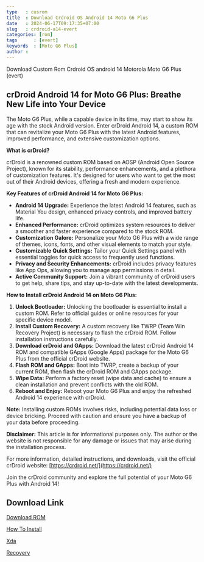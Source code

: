 ```yaml
---
type   : cusrom
title  : Download Crdroid OS Android 14 Moto G6 Plus
date   : 2024-06-17T09:17:35+07:00
slug   : crdroid-a14-evert
categories: [rom]
tags      : [evert]
keywords  : [Moto G6 Plus]
author : 
---
```


Download Custom Rom Crdroid OS android 14 Motorola Moto G6 Plus (evert)


## crDroid Android 14 for Moto G6 Plus: Breathe New Life into Your Device

The Moto G6 Plus, while a capable device in its time, may start to show its age with the stock Android version. Enter crDroid Android 14, a custom ROM that can revitalize your Moto G6 Plus with the latest Android features, improved performance, and extensive customization options.

**What is crDroid?**

crDroid is a renowned custom ROM based on AOSP (Android Open Source Project), known for its stability, performance enhancements, and a plethora of customization features. It's designed for users who want to get the most out of their Android devices, offering a fresh and modern experience.

**Key Features of crDroid Android 14 for Moto G6 Plus:**

* **Android 14 Upgrade:** Experience the latest Android 14 features, such as Material You design, enhanced privacy controls, and improved battery life.
* **Enhanced Performance:** crDroid optimizes system resources to deliver a smoother and faster experience compared to the stock ROM.
* **Customization Galore:** Personalize your Moto G6 Plus with a wide range of themes, icons, fonts, and other visual elements to match your style.
* **Customizable Quick Settings:** Tailor your Quick Settings panel with essential toggles for quick access to frequently used functions.
* **Privacy and Security Enhancements:** crDroid includes privacy features like App Ops, allowing you to manage app permissions in detail.
* **Active Community Support:** Join a vibrant community of crDroid users to get help, share tips, and stay up-to-date with the latest developments.

**How to Install crDroid Android 14 on Moto G6 Plus:**

1. **Unlock Bootloader:** Unlocking the bootloader is essential to install a custom ROM. Refer to official guides or online resources for your specific device model.
2. **Install Custom Recovery:** A custom recovery like TWRP (Team Win Recovery Project) is necessary to flash the crDroid ROM. Follow installation instructions carefully.
3. **Download crDroid and GApps:** Download the latest crDroid Android 14 ROM and compatible GApps (Google Apps) package for the Moto G6 Plus from the official crDroid website.
4. **Flash ROM and GApps:** Boot into TWRP, create a backup of your current ROM, then flash the crDroid ROM and GApps package.
5. **Wipe Data:** Perform a factory reset (wipe data and cache) to ensure a clean installation and prevent conflicts with the old ROM.
6. **Reboot and Enjoy:** Reboot your Moto G6 Plus and enjoy the refreshed Android 14 experience with crDroid.

**Note:** Installing custom ROMs involves risks, including potential data loss or device bricking. Proceed with caution and ensure you have a backup of your data before proceeding.

**Disclaimer:** This article is for informational purposes only. The author or the website is not responsible for any damage or issues that may arise during the installation process.

For more information, detailed instructions, and downloads, visit the official crDroid website: [https://crdroid.net/](https://crdroid.net/)

Join the crDroid community and explore the full potential of your Moto G6 Plus with Android 14!


## Download Link
[Download ROM](https://sourceforge.net/projects/crdroid/files/evert/10.x/)

[How To Install](https://crdroid.net/evert/10/install)

[Xda](https://xdaforums.com/t/rom-14-0-official-evert-crdroid-v10-2-12-03-2024.4661674/)

[Recovery](https://sourceforge.net/projects/motorola-sdm660-platform/files/fourteen/evert/recoverys/)


